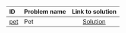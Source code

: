 | ID | Problem name | Link to solution |
|:---|:---|:---:|
| [pet](https://open.kattis.com/problems/pet) | Pet | [Solution](https://github.com/versenyi98/kattis-solutions/tree/main/solutions/pet)|
